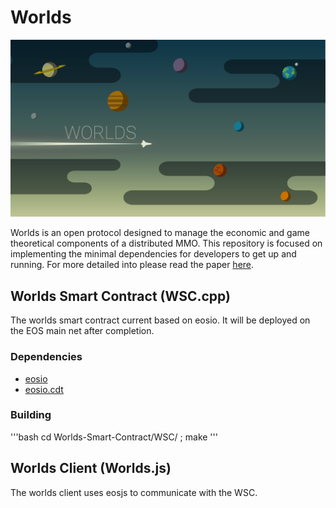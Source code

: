 # Worlds

<img src="Graphics/Header.png" alt="drawing" width="1000"/>

Worlds is an open protocol designed to manage the economic and game theoretical components of a distributed MMO. This repository is focused on implementing the minimal dependencies for developers to get up and running. For more detailed into please read the paper [here](https://github.com/Machine-Hum/Worlds/blob/master/Worlds-Whitepaper/whitepaper.pdf).

## Worlds Smart Contract (WSC.cpp)
The worlds smart contract current based on eosio. It will be deployed on the EOS main net after completion.

### Dependencies
* [eosio](https://github.com/EOSIO/eos)
* [eosio.cdt](https://github.com/EOSIO/eosio.cdt)

### Building
'''bash
cd Worlds-Smart-Contract/WSC/ ; make
'''

## Worlds Client (Worlds.js)
The worlds client uses eosjs to communicate with the WSC.
